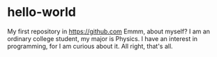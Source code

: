 # hello-world
My first repository in https://github.com
Emmm, about myself? I am an ordinary college student, my major is Physics. I have an interest in programming, for I am curious about it. All  right, that's all.
